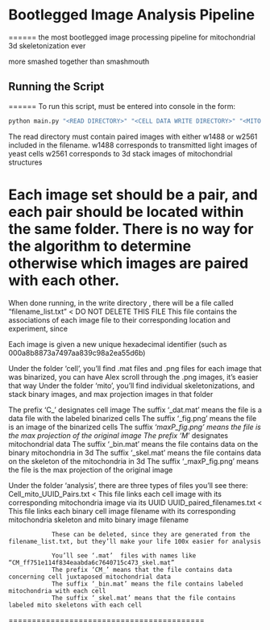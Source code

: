 # Bootlegged Image Analysis Pipeline
======
the most bootlegged image processing pipeline for mitochondrial 3d skeletonization ever

more smashed together than smashmouth
## Running the Script
======
To run this script, must be entered into console in the form:
```python
python main.py "<READ DIRECTORY>" "<CELL DATA WRITE DIRECTORY>" "<MITO DATA WRITE DIRECTORY>"
```
The read directory must contain paired images with either w1488 or w2561 included in the filename.
w1488 corresponds to transmitted light images of yeast cells
w2561 corresponds to 3d stack images of mitochondrial structures

Each image set should be a pair, and each pair should be located within the same folder. There is no way for the algorithm to determine otherwise which images are paired with each other.
==========================================
When done running, in the write directory , there will be a file called “filename_list.txt” < DO NOT DELETE THIS FILE
This file contains the associations of each image file to their corresponding location and experiment, since

Each image is given a new unique hexadecimal identifier (such as 000a8b8873a7497aa839c98a2ea55d6b)

Under the folder ‘cell’, you’ll find .mat files and .png files for each image that was binarized, you can have Alex scroll through the .png images, it’s easier that way
Under the folder ‘mito’, you’ll find individual skeletonizations, and stack binary images, and max projection images in that folder

The prefix ‘C_’ designates cell image
                The suffix ‘_dat.mat’ means the file is a data file with the labeled binarized cells
                The suffix ‘_fig.png’ means the file is an image of the binarized cells
                The suffix ‘_maxP_fig.png’ means the file is the max projection of the original image
The prefix ‘M_’ designates mitochondrial data
                The suffix ‘_bin.mat’ means the file contains data on the binary mitochondria in 3d
                The suffix ‘_skel.mat’ means the file contains data on the skeleton of the mitochondria in 3d
                The suffix ‘_maxP_fig.png’ means the file is the max projection of the original image

Under the folder ‘analysis’, there are three types of files you’ll see there:
                Cell_mito_UUID_Pairs.txt < This file links each cell image with its corresponding mitochondria image via its UUID
                UUID_paired_filenames.txt < This file links each binary cell image filename with its corresponding mitochondria skeleton and mito binary image filename

                These can be deleted, since they are generated from the filename_list.txt, but they’ll make your life 100x easier for analysis

                You’ll see ‘.mat’  files with names like “CM_ff751e114f834eaabda6c7640715c473_skel.mat”
                The prefix ‘CM_’ means that the file contains data concerning cell juxtaposed mitochondrial data
                The suffix ‘_bin.mat’ means the file contains labeled mitochondria with each cell
                The suffix ‘_skel.mat’ means that the file contains labeled mito skeletons with each cell


==========================================
